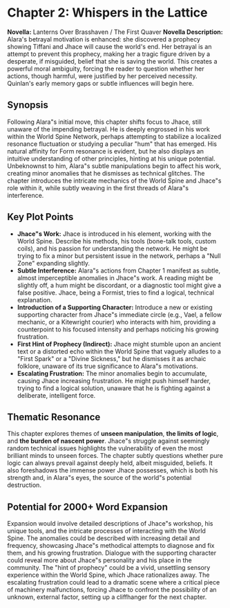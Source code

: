 # Chapter 2: Whispers in the Lattice

**Novella:** Lanterns Over Brasshaven / The First Quaver
**Novella Description:** Alara's betrayal motivation is enhanced: she discovered a prophecy showing Tiffani and Jhace will cause the world's end. Her betrayal is an attempt to prevent this prophecy, making her a tragic figure driven by a desperate, if misguided, belief that she is saving the world. This creates a powerful moral ambiguity, forcing the reader to question whether her actions, though harmful, were justified by her perceived necessity. Quinlan's early memory gaps or subtle influences will begin here.

## Synopsis

Following Alara"s initial move, this chapter shifts focus to Jhace, still unaware of the impending betrayal. He is deeply engrossed in his work within the World Spine Network, perhaps attempting to stabilize a localized resonance fluctuation or studying a peculiar "hum" that has emerged. His natural affinity for Form resonance is evident, but he also displays an intuitive understanding of other principles, hinting at his unique potential. Unbeknownst to him, Alara"s subtle manipulations begin to affect his work, creating minor anomalies that he dismisses as technical glitches. The chapter introduces the intricate mechanics of the World Spine and Jhace"s role within it, while subtly weaving in the first threads of Alara"s interference.

## Key Plot Points

*   **Jhace"s Work:** Jhace is introduced in his element, working with the World Spine. Describe his methods, his tools (bone-talk tools, custom coils), and his passion for understanding the network. He might be trying to fix a minor but persistent issue in the network, perhaps a "Null Zone" expanding slightly.
*   **Subtle Interference:** Alara"s actions from Chapter 1 manifest as subtle, almost imperceptible anomalies in Jhace"s work. A reading might be slightly off, a hum might be discordant, or a diagnostic tool might give a false positive. Jhace, being a Formist, tries to find a logical, technical explanation.
*   **Introduction of a Supporting Character:** Introduce a new or existing supporting character from Jhace"s immediate circle (e.g., Vael, a fellow mechanic, or a Kitewright courier) who interacts with him, providing a counterpoint to his focused intensity and perhaps noticing his growing frustration.
*   **First Hint of Prophecy (Indirect):** Jhace might stumble upon an ancient text or a distorted echo within the World Spine that vaguely alludes to a "First Spark" or a "Divine Sickness," but he dismisses it as archaic folklore, unaware of its true significance to Alara"s motivations.
*   **Escalating Frustration:** The minor anomalies begin to accumulate, causing Jhace increasing frustration. He might push himself harder, trying to find a logical solution, unaware that he is fighting against a deliberate, intelligent force.

## Thematic Resonance

This chapter explores themes of **unseen manipulation**, **the limits of logic**, and **the burden of nascent power**. Jhace"s struggle against seemingly random technical issues highlights the vulnerability of even the most brilliant minds to unseen forces. The chapter subtly questions whether pure logic can always prevail against deeply held, albeit misguided, beliefs. It also foreshadows the immense power Jhace possesses, which is both his strength and, in Alara"s eyes, the source of the world"s potential destruction.

## Potential for 2000+ Word Expansion

Expansion would involve detailed descriptions of Jhace"s workshop, his unique tools, and the intricate processes of interacting with the World Spine. The anomalies could be described with increasing detail and frequency, showcasing Jhace"s methodical attempts to diagnose and fix them, and his growing frustration. Dialogue with the supporting character could reveal more about Jhace"s personality and his place in the community. The "hint of prophecy" could be a vivid, unsettling sensory experience within the World Spine, which Jhace rationalizes away. The escalating frustration could lead to a dramatic scene where a critical piece of machinery malfunctions, forcing Jhace to confront the possibility of an unknown, external factor, setting up a cliffhanger for the next chapter.
